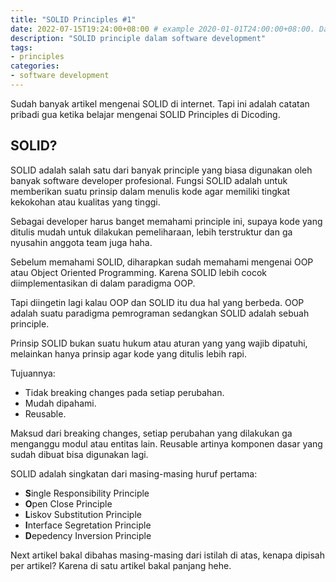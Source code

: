 ```yaml
---
title: "SOLID Principles #1"
date: 2022-07-15T19:24:00+08:00 # example 2020-01-01T24:00:00+08:00. Date should be the current time! you need insert it manually.
description: "SOLID principle dalam software development"
tags:
- principles
categories:
- software development
---
```


Sudah banyak artikel mengenai SOLID di internet. Tapi ini adalah catatan pribadi gua ketika belajar mengenai SOLID Principles di Dicoding.

## SOLID?

SOLID adalah salah satu dari banyak principle yang biasa digunakan oleh banyak software developer profesional. Fungsi SOLID adalah untuk memberikan suatu prinsip dalam menulis kode agar memiliki tingkat kekokohan atau kualitas yang tinggi.

Sebagai developer harus banget memahami principle ini, supaya kode yang ditulis mudah untuk dilakukan pemeliharaan, lebih terstruktur dan ga nyusahin anggota team juga haha.

Sebelum memahami SOLID, diharapkan sudah memahami mengenai OOP atau Object Oriented Programming. Karena SOLID lebih cocok diimplementasikan di dalam paradigma OOP.

Tapi diingetin lagi kalau OOP dan SOLID itu dua hal yang berbeda. OOP adalah suatu paradigma pemrograman sedangkan SOLID adalah sebuah principle.

Prinsip SOLID bukan suatu hukum atau aturan yang yang wajib dipatuhi, melainkan hanya prinsip agar kode yang ditulis lebih rapi.

Tujuannya:
- Tidak breaking changes pada setiap perubahan.
- Mudah dipahami.
- Reusable.

Maksud dari breaking changes, setiap perubahan yang dilakukan ga menganggu modul atau entitas lain. Reusable artinya komponen dasar yang sudah dibuat bisa digunakan lagi.

SOLID adalah singkatan dari masing-masing huruf pertama:
- **S**ingle Responsibility Principle
- **O**pen Close Principle
- **L**iskov Substitution Principle
- **I**nterface Segretation Principle
- **D**epedency Inversion Principle

Next artikel bakal dibahas masing-masing dari istilah di atas, kenapa dipisah per artikel? Karena di satu artikel bakal panjang hehe.